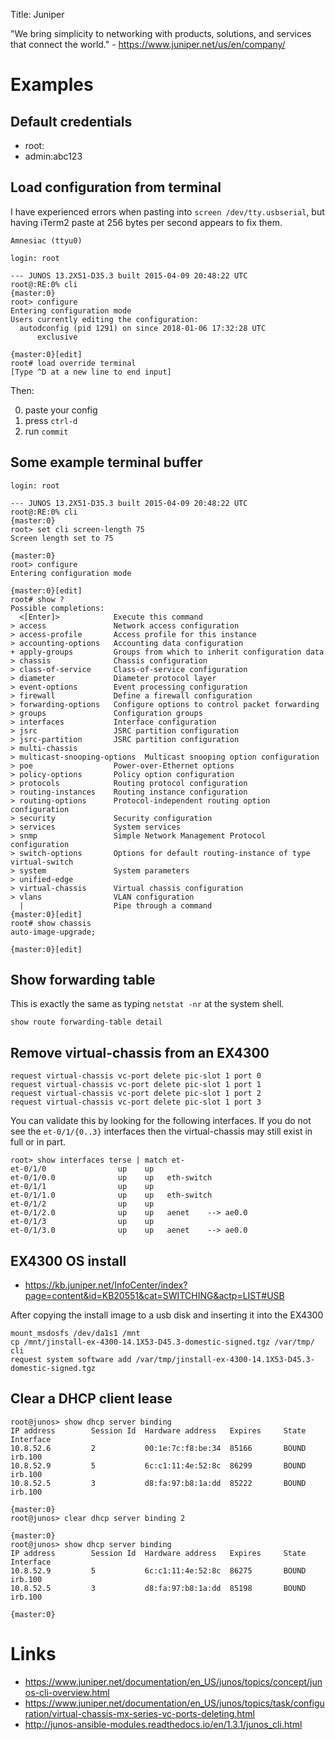 Title: Juniper

"We bring simplicity to networking with products, solutions, and services that connect the world." - <https://www.juniper.net/us/en/company/>

# Examples

## Default credentials

- root:<empty>
- admin:abc123

## Load configuration from terminal

I have experienced errors when pasting into `screen /dev/tty.usbserial`, but having iTerm2 paste at 256 bytes per second appears to fix them.

```
Amnesiac (ttyu0)

login: root

--- JUNOS 13.2X51-D35.3 built 2015-04-09 20:48:22 UTC
root@:RE:0% cli
{master:0}
root> configure
Entering configuration mode
Users currently editing the configuration:
  autodconfig (pid 1291) on since 2018-01-06 17:32:28 UTC
      exclusive

{master:0}[edit]
root# load override terminal
[Type ^D at a new line to end input]
```

Then:

0. paste your config
0. press `ctrl-d`
0. run `commit`

## Some example terminal buffer

```
login: root

--- JUNOS 13.2X51-D35.3 built 2015-04-09 20:48:22 UTC
root@:RE:0% cli
{master:0}
root> set cli screen-length 75
Screen length set to 75

{master:0}
root> configure
Entering configuration mode

{master:0}[edit]
root# show ?
Possible completions:
  <[Enter]>            Execute this command
> access               Network access configuration
> access-profile       Access profile for this instance
> accounting-options   Accounting data configuration
+ apply-groups         Groups from which to inherit configuration data
> chassis              Chassis configuration
> class-of-service     Class-of-service configuration
> diameter             Diameter protocol layer
> event-options        Event processing configuration
> firewall             Define a firewall configuration
> forwarding-options   Configure options to control packet forwarding
> groups               Configuration groups
> interfaces           Interface configuration
> jsrc                 JSRC partition configuration
> jsrc-partition       JSRC partition configuration
> multi-chassis
> multicast-snooping-options  Multicast snooping option configuration
> poe                  Power-over-Ethernet options
> policy-options       Policy option configuration
> protocols            Routing protocol configuration
> routing-instances    Routing instance configuration
> routing-options      Protocol-independent routing option configuration
> security             Security configuration
> services             System services
> snmp                 Simple Network Management Protocol configuration
> switch-options       Options for default routing-instance of type virtual-switch
> system               System parameters
> unified-edge
> virtual-chassis      Virtual chassis configuration
> vlans                VLAN configuration
  |                    Pipe through a command
{master:0}[edit]
root# show chassis
auto-image-upgrade;

{master:0}[edit]
```

## Show forwarding table

This is exactly the same as typing `netstat -nr` at the system shell.

```
show route forwarding-table detail
```

## Remove virtual-chassis from an EX4300

```
request virtual-chassis vc-port delete pic-slot 1 port 0
request virtual-chassis vc-port delete pic-slot 1 port 1
request virtual-chassis vc-port delete pic-slot 1 port 2
request virtual-chassis vc-port delete pic-slot 1 port 3
```

You can validate this by looking for the following interfaces. If you do not see the `et-0/1/{0..3}` interfaces then the virtual-chassis may still exist in full or in part.

```
root> show interfaces terse | match et-
et-0/1/0                up    up
et-0/1/0.0              up    up   eth-switch
et-0/1/1                up    up
et-0/1/1.0              up    up   eth-switch
et-0/1/2                up    up
et-0/1/2.0              up    up   aenet    --> ae0.0
et-0/1/3                up    up
et-0/1/3.0              up    up   aenet    --> ae0.0
```

## EX4300 OS install

- <https://kb.juniper.net/InfoCenter/index?page=content&id=KB20551&cat=SWITCHING&actp=LIST#USB>

After copying the install image to a usb disk and inserting it into the EX4300

```
mount_msdosfs /dev/da1s1 /mnt
cp /mnt/jinstall-ex-4300-14.1X53-D45.3-domestic-signed.tgz /var/tmp/
cli
request system software add /var/tmp/jinstall-ex-4300-14.1X53-D45.3-domestic-signed.tgz
```

## Clear a DHCP client lease

```
root@junos> show dhcp server binding
IP address        Session Id  Hardware address   Expires     State      Interface
10.8.52.6         2           00:1e:7c:f8:be:34  85166       BOUND      irb.100
10.8.52.9         5           6c:c1:11:4e:52:8c  86299       BOUND      irb.100
10.8.52.5         3           d8:fa:97:b8:1a:dd  85222       BOUND      irb.100

{master:0}
root@junos> clear dhcp server binding 2

{master:0}
root@junos> show dhcp server binding
IP address        Session Id  Hardware address   Expires     State      Interface
10.8.52.9         5           6c:c1:11:4e:52:8c  86275       BOUND      irb.100
10.8.52.5         3           d8:fa:97:b8:1a:dd  85198       BOUND      irb.100

{master:0}
```

# Links

- <https://www.juniper.net/documentation/en_US/junos/topics/concept/junos-cli-overview.html>
- <https://www.juniper.net/documentation/en_US/junos/topics/task/configuration/virtual-chassis-mx-series-vc-ports-deleting.html>
- <http://junos-ansible-modules.readthedocs.io/en/1.3.1/junos_cli.html>
